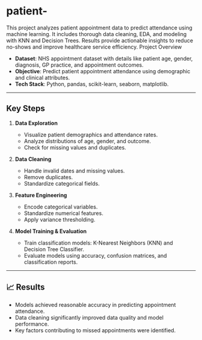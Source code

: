 # patient-
This project analyzes patient appointment data to predict attendance using machine learning. It includes thorough data cleaning, EDA, and modeling with KNN and Decision Trees. Results provide actionable insights to reduce no-shows and improve healthcare service efficiency.
 Project Overview

- **Dataset**: NHS appointment dataset with details like patient age, gender, diagnosis, GP practice, and appointment outcomes.
- **Objective**: Predict patient appointment attendance using demographic and clinical attributes.
- **Tech Stack**: Python, pandas, scikit-learn, seaborn, matplotlib.

---

##  Key Steps

1. **Data Exploration**  
   - Visualize patient demographics and attendance rates.
   - Analyze distributions of age, gender, and outcome.
   - Check for missing values and duplicates.

2. **Data Cleaning**  
   - Handle invalid dates and missing values.
   - Remove duplicates.
   - Standardize categorical fields.

3. **Feature Engineering**  
   - Encode categorical variables.
   - Standardize numerical features.
   - Apply variance thresholding.

4. **Model Training & Evaluation**  
   - Train classification models: K-Nearest Neighbors (KNN) and Decision Tree Classifier.
   - Evaluate models using accuracy, confusion matrices, and classification reports.

---

## 📈 Results

- Models achieved reasonable accuracy in predicting appointment attendance.
- Data cleaning significantly improved data quality and model performance.
- Key factors contributing to missed appointments were identified.
